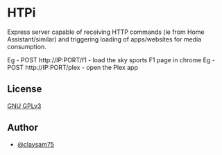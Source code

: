 # HTPi

Express server capable of receiving HTTP commands (ie from Home Assistant/similar) and triggering loading of apps/websites for media consumption.

Eg - POST http://IP:PORT/f1 - load the sky sports F1 page in chrome
Eg - POST http://IP:PORT/plex - open the Plex app

## License

[GNU GPLv3](https://choosealicense.com/licenses/gpl-3.0/)

## Author

- [@claysam75](https://www.github.com/claysam75)
